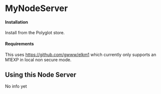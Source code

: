 # MyNodeServer

#### Installation

Install from the Polyglot store.

#### Requirements

This uses https://github.com/gwww/elkm1 which currently only supports an M1EXP in local non secure mode.

## Using this Node Server

No info yet
